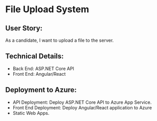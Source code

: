 # File Upload System

## User Story:
As a candidate, I want to upload a file to the server.

## Technical Details:
- Back End: ASP.NET Core API
- Front End: Angular/React

## Deployment to Azure:
- API Deployment: Deploy ASP.NET Core API to Azure App Service.
- Front End Deployment: Deploy Angular/React application to Azure
- Static Web Apps.
